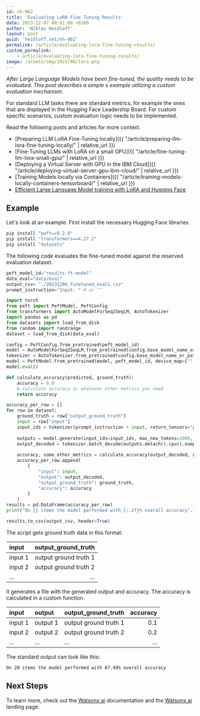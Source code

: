 ```yaml
---
id: nh-062
title: 'Evaluating LoRA Fine-Tuning Results'
date: 2023-12-07 00:01:00 +0100
author: 'Niklas Heidloff'
layout: post
guid: 'heidloff.net/nh-062'
permalink: /article/evaluating-lora-fine-tuning-results/
custom_permalink:
    - article/evaluating-lora-fine-tuning-results/
image: /assets/img/2023/08/lora.png
---
```


*After Large Language Models have been fine-tuned, the quality needs to be evaluated. This post describes a simple s
example utilizing a custom evaluation mechanism.*

For standard LLM tasks there are standard metrics, for example the ones that are displayed in the Hugging Face Leadership Board. For custom specific scenarios, custom evaluation logic needs to be implemented.

Read the following posts and articles for more context.

* [Preparing LLM LoRA Fine-Tuning locally]({{ "/article/preparing-llm-lora-fine-tuning-locally/" | relative_url }})
* [Fine-Tuning LLMs with LoRA on a small GPU]({{ "/article/fine-tuning-llm-lora-small-gpu/" | relative_url }})
* [Deploying a Virtual Server with GPU in the IBM Cloud]({{ "/article/deploying-virtual-server-gpu-ibm-cloud/" | relative_url }})
* [Training Models locally via Containers]({{ "/article/training-models-locally-containers-tensorboard/" | relative_url }})
* [Efficient Large Language Model training with LoRA and Hugging Face](https://www.philschmid.de/fine-tune-flan-t5-peft)

## Example

Let's look at an example. First install the necessary Hugging Face libraries.

```bash
pip install "peft==0.2.0"
pip install "transformers==4.27.2" 
pip install "datasets"
```

The following code evaluates the fine-tuned model against the reserved evaluation dataset.

```python
peft_model_id="results-ft-model"
data_eval="data/eval"
output_csv= "./20231206_finetuned_evals.csv"
prompt_instruction="Input: " # or ""

import torch
from peft import PeftModel, PeftConfig
from transformers import AutoModelForSeq2SeqLM, AutoTokenizer
import pandas as pd
from datasets import load_from_disk
from random import randrange
dataset = load_from_disk(data_eval)

config = PeftConfig.from_pretrained(peft_model_id)
model = AutoModelForSeq2SeqLM.from_pretrained(config.base_model_name_or_path,  load_in_8bit=True,  device_map={"":0})
tokenizer = AutoTokenizer.from_pretrained(config.base_model_name_or_path)
model = PeftModel.from_pretrained(model, peft_model_id, device_map={"":0})
model.eval()

def calculate_accuracy(predicted, ground_truth):
    accuracy = 0.0
    # calculate accuracy or whatever other metrics you need
    return accuracy

accuracy_per_row = []
for row in dataset:
    ground_truth = row["output_ground_truth"]
    input = row["input"]  
    input_ids = tokenizer(prompt_instruction + input, return_tensors="pt", truncation=True).input_ids.cuda()
    
    outputs = model.generate(input_ids=input_ids, max_new_tokens=1000, do_sample=False)
    output_decoded = tokenizer.batch_decode(outputs.detach().cpu().numpy(), skip_special_tokens=True)[0] 
  
    accuracy, some_other_metrics = calculate_accuracy(output_decoded, ground_truth)  
    accuracy_per_row.append(
        {
            "input": input,
            "output": output_decoded,
            "output_ground_truth": ground_truth,
            "accuracy": accuracy
        }
    )
results = pd.DataFrame(accuracy_per_row)
print("On {} items the model performed with {:.2f}% overall accuracy".format(len(results), results["Accuracy"].mean()))

results.to_csv(output_csv, header=True)
```

The script gets ground truth data in this format:

| input   | output_ground_truth   | 
|:--------|----------------------:|
| input 1 | output ground truth 1 |
| input 2 | output ground truth 2 |
| ...     | ...                   |

It generates a file with the generated output and accuracy. The accuracy is calculated in a custom function.

| input   | output   | output_ground_truth   | accuracy |
|:--------|:---------|:----------------------|---------:|
| input 1 | output 1 | output ground truth 1 | 0.1      |
| input 2 | output 2 | output ground truth 2 | 0.2      |
| ...     | ...      | ...                   | ...      |

The standard output can look like this:

```text
On 20 items the model performed with 67.49% overall accuracy
```

## Next Steps

To learn more, check out the [Watsonx.ai](https://eu-de.dataplatform.cloud.ibm.com/docs/content/wsj/analyze-data/fm-overview.html?context=wx&audience=wdp) documentation and the [Watsonx.ai](https://www.ibm.com/products/watsonx-ai) landing page.